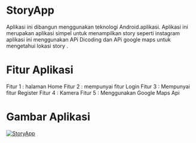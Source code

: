 # StoryApp
Aplikasi ini dibangun menggunakan teknologi Android.aplikasi. Aplikasi ini merupakan aplikasi simpel untuk menampilkan story seperti instagram aplikasi ini menggunakan APi Dicoding dan APi google maps untuk mengetahui lokasi story .

# Fitur Aplikasi
Fitur 1 : halaman Home
Fitur 2 : mempunyai fitur Login
Fitur 3 : Mempunyai fitur Register
Fitur 4 : Kamera
Fitur 5 : Menggunakan Google Maps Api

# Gambar Aplikasi 
[![StoryApp](https://drive.google.com/file/d/10K2a1p2KMeSkoF6c_xLDelTmW_4cJedq/view?usp=sharing)](https://drive.google.com/file/d/10K2a1p2KMeSkoF6c_xLDelTmW_4cJedq/view?usp=sharing)
